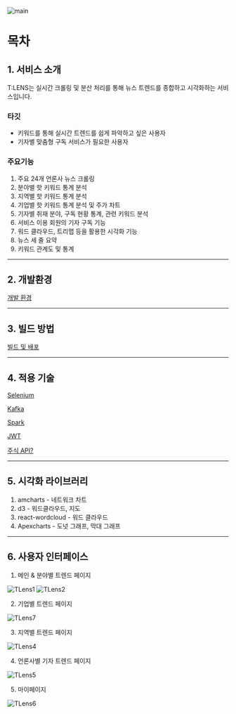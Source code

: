 ![main](/document/main.png)

# 목차

## 1. 서비스 소개

T:LENS는 실시간 크롤링 및 분산 처리를 통해 뉴스 트렌드를 종합하고 시각화하는 서비스입니다.

### 타깃

- 키워드를 통해 실시간 트렌드를 쉽게 파악하고 싶은 사용자
- 기자별 맞춤형 구독 서비스가 필요한 사용자

### 주요기능

1. 주요 24개 언론사 뉴스 크롤링
2. 분야별 핫 키워드 통계 분석
3. 지역별 핫 키워드 통계 분석
4. 기업별 핫 키워드 통계 분석 및 주가 차트
5. 기자별 취재 분야, 구독 현황 통계, 관련 키워드 분석
6. 서비스 이용 회원의 기자 구독 기능
7. 워드 클라우드, 트리맵 등을 활용한 시각화 기능
8. 뉴스 세 줄 요약
9. 키워드 관계도 및 통계

---

## 2. 개발환경

[개발 환경](https://www.notion.so/c7b7e56731544403ad0fcc143c1956b9)

---

## 3. 빌드 방법

[빌드 및 배포](https://www.notion.so/f5c130d9c5774cdd963bbef848cc4732)

---

## 4. 적용 기술

[Selenium ](https://www.notion.so/Selenium-7a4b28671c7a46f3a94cfc31efee0478)

[Kafka](https://www.notion.so/Kafka-992ac477232848cc8d53ddaf2386dec5)

[Spark](https://www.notion.so/Spark-0f7af8a7d84d45df983629efe9debdd1)

[JWT](https://www.notion.so/JWT-f8710d656fc249cbb5cb82ad2238ff5c)

[주식 API?](https://www.notion.so/API-da660a65c74547ad8dbbffdffde13c62)

---

## 5. 시각화 라이브러리

1. amcharts - 네트워크 차트
2. d3 - 워드클라우드, 지도
3. react-wordcloud - 워드 클라우드
4. Apexcharts - 도넛 그래프, 막대 그래프

---

## 6. 사용자 인터페이스

1. 메인 & 분야별 트렌드 페이지

![TLens1](https://user-images.githubusercontent.com/58154661/231041062-f379aff4-04b0-4ab6-8a02-88a72b3332b9.gif)
![TLens2](https://user-images.githubusercontent.com/58154661/231041077-d4b506df-f606-4905-b4b2-caf08e1c168c.gif)

2. 기업별 트렌드 페이지

![TLens7](https://user-images.githubusercontent.com/58154661/231041194-f3e06dc3-e067-4c15-928a-c858ea8156ba.gif)

3. 지역별 트렌드 페이지

![TLens4](https://user-images.githubusercontent.com/58154661/231041152-4373d3db-0926-4ced-9fdd-3a4afeb1a8f2.gif)

4. 언론사별 기자 트렌드 페이지

![TLens5](https://user-images.githubusercontent.com/58154661/231041174-0e2a9198-fadb-4e95-aeaa-d52bba770d47.gif)

5. 마이페이지

![TLens6](https://user-images.githubusercontent.com/58154661/231041182-881bba9e-57b8-4d1e-980a-61f9741d82c8.gif)
